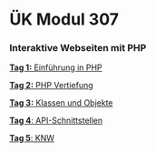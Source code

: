 # ÜK Modul 307

### Interaktive Webseiten mit PHP

[**Tag 1:** Einführung in PHP](/ilv.307/01-modul-307)


[**Tag 2:** PHP Vertiefung](/ilv.307/02-modul-307)


[**Tag 3:** Klassen und Objekte]()


[**Tag 4**: API-Schnittstellen]()

[**Tag 5**: KNW]()
<!--stackedit_data:
eyJoaXN0b3J5IjpbLTExMDExNjMwMjIsNDA5MDUxMzY0LDE5NT
kwMTMwODUsODkzMDI5NDU0LC0xNDQzNDI4MTc4LC0xMzYyMDAx
Njg5LDE0NjkxODU5Ml19
-->